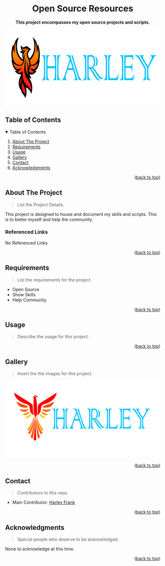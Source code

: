 <div id="top"></div>

<!-- PROJECT DETAILS -->
<div align="center">
	<h1>Open Source Resources</h1>
	<p><strong>This project encompasses my open source projects and scripts.</strong><p>
	<img src="images/2024-Phoenix-HiRes-Transparent.png" width="800px" height="250px" alt="Main Logo">
</div>

## Table of Contents
<!-- TABLE OF CONTENTS -->
<details open="open">
	<summary>Table of Contents</summary>
	<ol>
		<li><a href="#about-the-project">About The Project</a></li>
		<li><a href="#requirements">Requirements</a></li>
		<li><a href="#usage">Usage</a></li>
		<li><a href="#gallery">Gallery</a></li>
		<li><a href="#contact">Contact</a></li>
		<li><a href="#acknowledgments">Acknowledgments</a></li>
	</ol>
</details>

<div align="right"><p>(<a href="#top">back to top</a>)</p></div>

<!-- ABOUT THE PROJECT -->
## About The Project
> List the Project Details.

This project is designed to house and document my skills and scripts. This is to better myself and help the community.


### Referenced Links

No Referenced Links

<div align="right"><p>(<a href="#top">back to top</a>)</p></div>

<!-- REQUIREMENTS -->
## Requirements
> List the requirements for the project.

- Open Source
- Show Skills
- Help Community

<div align="right"><p>(<a href="#top">back to top</a>)</p></div>

<!-- USAGE -->
## Usage
> Describe the usage for this project.

<div align="right"><p>(<a href="#top">back to top</a>)</p></div>

<!-- GALLERY -->
## Gallery
> Insert the the images for this project.

<img src="images/logo.png" width="600px" height="250px" alt="Main Logo">

<div align="right"><p>(<a href="#top">back to top</a>)</p></div>

<!-- CONTACT -->
## Contact
> Contributors to this repo.

- Main Contributor: [Harley Frank](https://github.com/xXsoulshockerXx)
<div align="right"><p>(<a href="#top">back to top</a>)</p></div>

<!-- ACKNOWLEDGEMENTS -->
## Acknowledgments
> Special people who deserve to be acknowledged.

None to acknowledge at this time.

<div align="right"><p>(<a href="#top">back to top</a>)</p></div>
